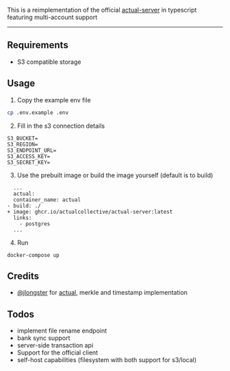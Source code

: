 This is a reimplementation of the official [actual-server](https://github.com/actualbudget/actual-server) in typescript featuring multi-account support

---
## Requirements
- S3 compatible storage
## Usage
1. Copy the example env file
  ```bash
cp .env.example .env
   ```
2. Fill in the s3 connection details
  ```
S3_BUCKET=
S3_REGION=
S3_ENDPOINT_URL=
S3_ACCESS_KEY=
S3_SECRET_KEY=
  ```
3. Use the prebuilt image or build the image yourself (default is to build)
  ```
    ...
    actual:
    container_name: actual
  - build: ./
  + image: ghcr.io/actualcollective/actual-server:latest
    links:
      - postgres
    ...
  ```
4. Run
  ```
docker-compose up
  ```
## Credits
- [@jlongster](https://github.com/jlongster) for [actual](https://github.com/actualbudget), merkle and timestamp implementation
## Todos
- implement file rename endpoint
- bank sync support
- server-side transaction api
- Support for the official client
- self-host capabilities (filesystem with both support for s3/local)
